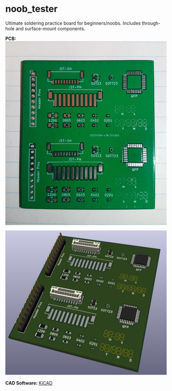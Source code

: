 # noob_tester

Ultimate soldering practice board for beginners/noobs. Includes through-hole and surface-mount components.

**PCB:**
![](media/pcb.jpeg)

![](media/3D.png)

**CAD Software:** 
[KiCAD](https://kicad-pcb.org/)


